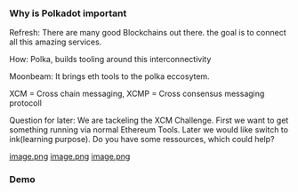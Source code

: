 ### Why is Polkadot important

Refresh: There are many good Blockchains out there. the goal is to connect all this amazing services. 

How: Polka, builds tooling around this interconnectivity

Moonbeam: It brings eth tools to the polka eccosytem.

XCM = Cross chain messaging, XCMP = Cross consensus messaging protocoll


Question for later: 
We are tackeling the XCM Challenge. First we want to get something running via normal Ethereum Tools. Later we would like switch to ink(learning purpose). Do you have some ressources, which could help?

[image.png](https://postimg.cc/w7TrpmST)
[image.png](https://postimg.cc/crbFG5RX)
[image.png](https://postimg.cc/vDD9w80w)

### Demo





